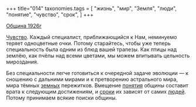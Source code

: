 +++
title="014"
taxonomies.tags = [
 "жизнь",
 "мир",
 "Земля",
 "люди",
 "понятие",
 "чувство",
 "срок",
]
+++

[Община 1926г](/agni/1926)

[Чувство](/tags/жизнь). Каждый специалист, приближающийся к Нам, неминуемо теряет одноцветные очки. Потому старайтесь, чтобы уже теперь специальность была одним из блюд вашей трапезы. Как птицы над землёю, как пчёлы над всеми цветами, мы можем впитывать цельность мироздания.   

Без специальности легче готовиться к очередной задаче эволюции — к сношению с дальними мирами и к претворению астрального мира, мира тёмных [земных](/tags/Земля) пережитков. Вмещение [понятия](/tags/понятие) общины составит врата к следующим достижениям, и [сроки](/tags/срок) их зависят от самих [людей](/tags/люди). Потому принимаем всякие поиски общины.   

